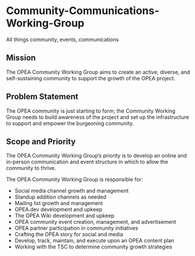 # Community-Communications-Working-Group
All things community, events, communications

## Mission 

The OPEA Community Working Group aims to create an active, diverse, and self-sustaining community to support the growth of the OPEA project. 

## Problem Statement 

The OPEA community is just starting to form; the Community Working Group needs to build awareness of the project and set up the infrastructure to support and empower the burgeoning community. 

## Scope and Priority 

The OPEA Community Working Group’s priority is to develop an online and in-person communication and event structure in which to allow the community to thrive.  

 The OPEA Community Working Group is responsible for:  

- Social media channel growth and management 
- Standup addition channels as needed 
- Mailing list growth and management 
- OPEA.dev development and upkeep 
- The OPEA Wiki development and upkeep 
- OPEA community event creation, management, and advertisement 
- OPEA partner participation in community initiatives 
- Crafting the OPEA story for social and media 
- Develop, track, maintain, and execute upon an OPEA content plan 
- Working with the TSC to determine community growth strategies 
